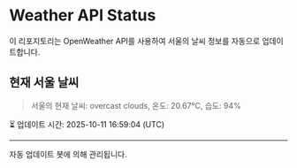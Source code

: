 
# Weather API Status

이 리포지토리는 OpenWeather API를 사용하여 서울의 날씨 정보를 자동으로 업데이트합니다.

## 현재 서울 날씨
> 서울의 현재 날씨: overcast clouds, 온도: 20.67°C, 습도: 94%

⏳ 업데이트 시간: 2025-10-11 16:59:04 (UTC)

---
자동 업데이트 봇에 의해 관리됩니다.
